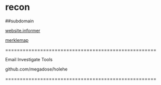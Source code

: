 # recon

##subdomain

[ website.informer ](https://website.informer.com/)

[ merklemap ](https://www.merklemap.com/)


====================================================

Email Investigate Tools

github.com/megadose/holehe


====================================================

